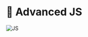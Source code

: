 # 🚀 Advanced JS

![JS](https://img.shields.io/badge/-Javascript-61DAFB?logo=javascript&logoColor=white&style=flat-square)